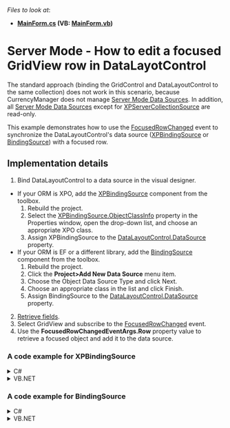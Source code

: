 <!-- default file list -->
*Files to look at*:

* **[MainForm.cs](./CS/BindingListForServerMode/MainForm.cs) (VB: [MainForm.vb](./VB/BindingListForServerMode/MainForm.vb))**
<!-- default file list end -->
# Server Mode - How to edit a focused GridView row in DataLayotControl

The standard approach (binding the GridControl and DataLayoutControl to the same collection) does not work in this scenario, because CurrencyManager does not manage [Server Mode Data Sources](https://docs.devexpress.com/WindowsForms/8398/Controls-and-Libraries/Data-Grid/Data-Binding/Large-Data-Sources-Server-and-Instant-Feedback-Modes#server-mode-data-sources). In addition, all [Server Mode Data Sources](https://docs.devexpress.com/WindowsForms/8398/Controls-and-Libraries/Data-Grid/Data-Binding/Large-Data-Sources-Server-and-Instant-Feedback-Modes#server-mode-data-sources) except for [XPServerCollectionSource](https://docs.devexpress.com/XPO/DevExpress.Xpo.XPServerCollectionSource) are read-only.

This example demonstrates how to use the [FocusedRowChanged](https://docs.devexpress.com/WindowsForms/DevExpress.XtraGrid.Views.Base.ColumnView.FocusedRowObjectChanged) event to synchronize the DataLayoutControl's data source ([XPBindingSource](https://docs.devexpress.com/XPO/DevExpress.Xpo.XPBindingSource) or [BindingSource](https://docs.microsoft.com/en-us/dotnet/api/system.windows.forms.bindingsource)) with a focused row.

## Implementation details

1. Bind DataLayoutControl to a data source in the visual designer.
  - If your ORM is XPO, add the [XPBindingSource](https://docs.devexpress.com/XPO/DevExpress.Xpo.XPBindingSource) component from the toolbox.
    1. Rebuild the project.
    2. Select the [XPBindingSource.ObjectClassInfo](https://docs.devexpress.com/XPO/DevExpress.Xpo.XPBindingSource.ObjectClassInfo) property in the Properties window, open the drop-down list, and choose an appropriate XPO class.
    3. Assign XPBindingSource to the [DataLayoutControl.DataSource](https://docs.devexpress.com/WindowsForms/DevExpress.XtraDataLayout.DataLayoutControl.DataSource) property.
  - If your ORM is EF or a different library, add the [BindingSource](https://docs.microsoft.com/en-us/dotnet/api/system.windows.forms.bindingsource) component from the toolbox.
    1. Rebuild the project.
    2. Click the **Project>Add New Data Source** menu item.
    3. Choose the Object Data Source Type and click Next.
    4. Choose an appropriate class in the list and click Finish.
    5. Assign BindingSource to the [DataLayoutControl.DataSource](https://docs.devexpress.com/WindowsForms/DevExpress.XtraDataLayout.DataLayoutControl.DataSource) property.
2. [Retrieve fields](https://docs.devexpress.com/WindowsForms/4921/controls-and-libraries/form-layout-managers/layout-and-data-layout-controls/data-layout-control#step-2-retrieve-fields).
3. Select GridView and subscribe to the [FocusedRowChanged](https://docs.devexpress.com/WindowsForms/DevExpress.XtraGrid.Views.Base.ColumnView.FocusedRowObjectChanged) event.
4. Use the **FocusedRowChangedEventArgs.Row** property value to retrieve a focused object and add it to the data source.

### A code example for XPBindingSource

<details>
    <summary>C#</summary>

```cs
private void GridView_FocusedRowObjectChanged(object sender, FocusedRowObjectChangedEventArgs e) {
    XPBindingSource.DataSource = Session.GetLoadedObjectByKey<ServerSideGridTest>(e.Row);
}
```
</details>
<details>
    <summary>VB.NET</summary>

```vb
Private Sub GridView_FocusedRowObjectChanged(ByVal sender As Object, ByVal e As FocusedRowObjectChangedEventArgs)
    XPBindingSource.DataSource = Session.GetLoadedObjectByKey(Of ServerSideGridTest)(e.Row)
End Sub
```
</details>

### A code example for BindingSource

<details>
    <summary>C#</summary>

```cs
private void GridView_FocusedRowObjectChanged(object sender, FocusedRowObjectChangedEventArgs e) {
    object obj = DbContext.ServerSideGridTests.Single(e.Row);
    BindingSource.Clear();
    BindingSource.Add(obj);
}
```
</details>
<details>
    <summary>VB.NET</summary>

```vb
Private Sub GridView_FocusedRowObjectChanged(ByVal sender As Object, ByVal e As FocusedRowObjectChangedEventArgs)
	Dim obj As Object = DbContext.ServerSideGridTests.Single(e.Row)
	BindingSource.Clear()
	BindingSource.Add(obj)
End Sub
```
</details>
